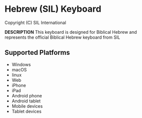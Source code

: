 Hebrew (SIL) Keyboard
=====================

Copyright (C) SIL International

__DESCRIPTION__
This keyboard is designed for Biblical Hebrew and represents the official Biblical Hebrew keyboard from SIL

Supported Platforms
-------------------
 * Windows
 * macOS
 * linux
 * Web
 * iPhone
 * iPad
 * Android phone
 * Android tablet
 * Mobile devices
 * Tablet devices


